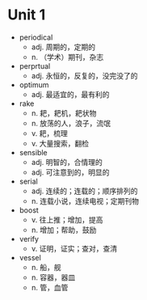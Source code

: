 # Unit 1

- periodical
  - adj. 周期的，定期的
  - n. （学术）期刊，杂志
- perprtual
  - adj. 永恒的，反复的，没完没了的
- optimum
  - adj. 最适宜的，最有利的
- rake
  - n. 耙，耙机，耙状物
  - n. 放荡的人，浪子，流氓
  - v. 耙，梳理
  - v. 大量搜索，翻检
- sensible
  - adj. 明智的，合情理的
  - adj. 可注意到的，明显的
- serial
  - adj. 连续的；连载的；顺序排列的
  - n. 连载小说，连续电视；定期刊物
- boost
  - v. 往上推；增加，提高
  - n. 增加；帮助，鼓励
- verify
  - v. 证明，证实；查对，查清
- vessel
  - n. 船，舰
  - n. 容器，器皿
  - n. 管，血管

